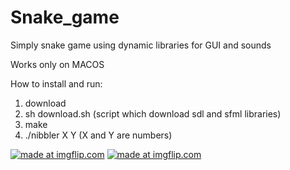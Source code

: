 # Snake_game
Simply snake game using dynamic libraries for GUI and sounds

Works only on MACOS

How to install and run:
1) download
2) sh download.sh (script which download sdl and sfml libraries)
3) make
4) ./nibbler X Y (X and Y are numbers) 

<a href="https://imgflip.com/gif/2pmurk"><img src="https://i.imgflip.com/2pmurk.gif" title="made at imgflip.com"/></a>
<a href="https://imgflip.com/gif/2pmuw3"><img src="https://i.imgflip.com/2pmuw3.gif" title="made at imgflip.com"/></a>
